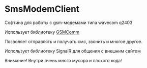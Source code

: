 # SmsModemClient
Софтина для работы с gsm-модемами типа wavecom q2403

Использует библиотеку [GSMComm](https://github.com/welly87/GSMComm)

Позволяет отправлять и получать смс, звонить и многое другое. 

Использует библиотеку SignalR для общения с внешним сайтом

Внимание! Внутри очень много мусора и плохого кода!

